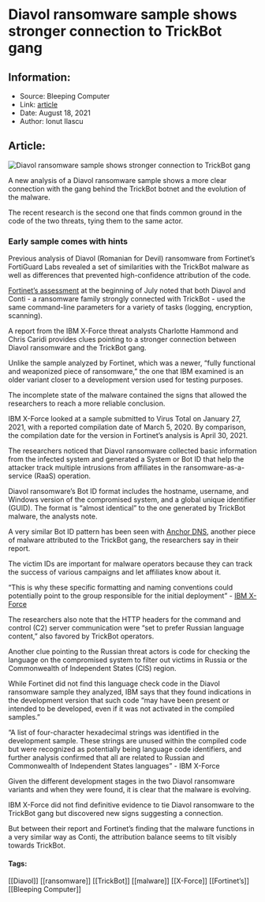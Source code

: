 # Diavol ransomware sample shows stronger connection to TrickBot gang
### 

## Information:
+ Source: Bleeping Computer
+ Link: [article](https://www.bleepingcomputer.com/news/security/diavol-ransomware-sample-shows-stronger-connection-to-trickbot-gang/)
+ Date: August 18, 2021
+ Author: Ionut Ilascu


## Article:
![Diavol ransomware sample shows stronger connection to TrickBot gang](https://www.bleepstatic.com/content/hl-images/2021/08/18/DiavolRansomware.jpg)


A new analysis of a Diavol ransomware sample shows a more clear connection with the gang behind the TrickBot botnet and the evolution of the malware.


The recent research is the second one that finds common ground in the code of the two threats, tying them to the same actor.


### Early sample comes with hints


Previous analysis of Diavol (Romanian for Devil) ransomware from Fortinet’s FortiGuard Labs revealed a set of similarities with the TrickBot malware as well as differences that prevented high-confidence attribution of the code.


[Fortinet’s assessment](https://www.bleepingcomputer.com/news/security/trickbot-cybercrime-group-linked-to-new-diavol-ransomware/) at the beginning of July noted that both Diavol and Conti - a ransomware family strongly connected with TrickBot - used the same command-line parameters for a variety of tasks (logging, encryption, scanning).


A report from the IBM X-Force threat analysts Charlotte Hammond and Chris Caridi provides clues pointing to a stronger connection between Diavol ransomware and the TrickBot gang.


Unlike the sample analyzed by Fortinet, which was a newer, “fully functional and weaponized piece of ransomware,” the one that IBM examined is an older variant closer to a development version used for testing purposes.


The incomplete state of the malware contained the signs that allowed the researchers to reach a more reliable conclusion.


IBM X-Force looked at a sample submitted to Virus Total on January 27, 2021, with a reported compilation date of March 5, 2020. By comparison, the compilation date for the version in Fortinet’s analysis is April 30, 2021.


The researchers noticed that Diavol ransomware collected basic information from the infected system and generated a System or Bot ID that help the attacker track multiple intrusions from affiliates in the ransomware-as-a-service (RaaS) operation.


Diavol ransomware’s Bot ID format includes the hostname, username, and Windows version of the compromised system, and a global unique identifier (GUID). The format is “almost identical” to the one generated by TrickBot malware, the analysts note.


A very similar Bot ID pattern has been seen with [Anchor DNS](https://www.bleepingcomputer.com/news/security/lazarus-hackers-use-trickbot-to-infect-high-end-victims/), another piece of malware attributed to the TrickBot gang, the researchers say in their report.


The victim IDs are important for malware operators because they can track the success of various campaigns and let affiliates know about it.



“This is why these specific formatting and naming conventions could potentially point to the group responsible for the initial deployment” - [IBM X-Force](https://securityintelligence.com/posts/analysis-of-diavol-ransomware-link-trickbot-gang/)



The researchers also note that the HTTP headers for the command and control (C2) server communication were “set to prefer Russian language content,” also favored by TrickBot operators.


Another clue pointing to the Russian threat actors is code for checking the language on the compromised system to filter out victims in Russia or the Commonwealth of Independent States (CIS) region.


While Fortinet did not find this language check code in the Diavol ransomware sample they analyzed, IBM says that they found indications in the development version that such code “may have been present or intended to be developed, even if it was not activated in the compiled samples.”



“A list of four-character hexadecimal strings was identified in the development sample. These strings are unused within the compiled code but were recognized as potentially being language code identifiers, and further analysis confirmed that all are related to Russian and Commonwealth of Independent States languages” - IBM X-Force



Given the different development stages in the two Diavol ransomware variants and when they were found, it is clear that the malware is evolving.


IBM X-Force did not find definitive evidence to tie Diavol ransomware to the TrickBot gang but discovered new signs suggesting a connection.


But between their report and Fortinet’s finding that the malware functions in a very similar way as Conti, the attribution balance seems to tilt visibly towards TrickBot.




#### Tags:
[[Diavol]] [[ransomware]] [[TrickBot]] [[malware]] [[X-Force]] [[Fortinet’s]] [[Bleeping Computer]]
